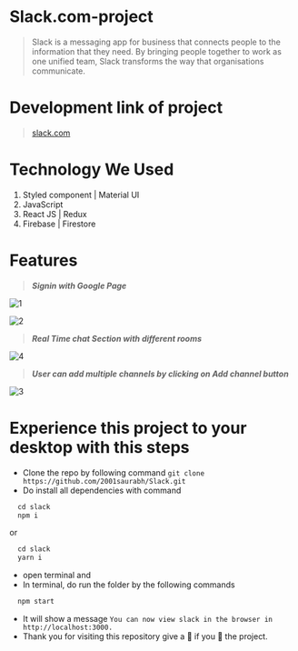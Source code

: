 # Slack.com-project
> Slack is a messaging app for business that connects people to the information that they need. By bringing people together to work as one unified team, Slack transforms the way that organisations communicate.

# Development link of project

> [slack.com](https://laughing-liskov-0720b0.netlify.app)

# Technology We Used
1. Styled component | Material UI
2. JavaScript 
3. React JS | Redux
4. Firebase | Firestore

# Features
> ***Signin with Google Page*** 
>
![1](https://user-images.githubusercontent.com/64681134/163986493-b616ff56-860b-4f1a-a34a-d8620bbe40b3.jpg)
>
![2](https://user-images.githubusercontent.com/64681134/163986515-da7d41cf-fc4b-47f0-ba7b-8c50a4074809.jpg)

>***Real Time chat Section with different rooms*** 
>
![4](https://user-images.githubusercontent.com/64681134/163986538-68142fb6-f2af-4210-82bc-9fe4e40b6d56.jpg)

>***User can add multiple channels by clicking on Add channel button*** 
>
![3](https://user-images.githubusercontent.com/64681134/163986569-37bc8f2d-52e0-419a-9a8d-add7d65542ab.jpg)
>

# Experience this project to your desktop with this steps 
- Clone the repo by following command ```git clone https://github.com/2001saurabh/Slack.git```
- Do install all dependencies with command 
```js
  cd slack
  npm i
``` 
or
```js
  cd slack
  yarn i
```
- open terminal and
- In  terminal, do run the folder by the following commands
```js
  npm start
```
-  It will show a message ```You can now view slack in the browser in http://localhost:3000.```
-  Thank you for visiting this repository give a :star2: if you :sparkling_heart: the project.
